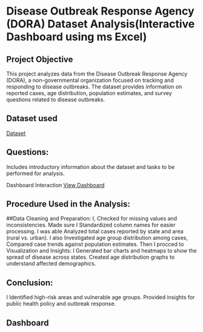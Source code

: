 # Disease Outbreak Response Agency (DORA) Dataset Analysis(Interactive Dashboard using ms Excel)
## Project Objective
This project analyzes data from the Disease Outbreak Response Agency (DORA), a non-governmental organization focused on tracking and responding to disease outbreaks. The dataset provides information on reported cases, age distribution, population estimates, and survey questions related to disease outbreaks.

## Dataset used
<a href="https://github.com/kalejayeemmanuel/Data-analysis-dashboard/blob/main/Disease%20Outbreak%20Response%20Agency%20-Dataset.xlsx">Dataset</a>

## Questions: 
Includes introductory information about the dataset and tasks to be performed for analysis.

Dashboard Interaction <a href="https://github.com/kalejayeemmanuel/Data-analysis-dashboard.git">View Dashboard</a>

## Procedure Used in the Analysis:

##Data Cleaning and Preparation:
I, Checked for missing values and inconsistencies.
Made sure I Standardized column names for easier processing.
I was able Analyzed total cases reported by state and area (rural vs. urban).
I also Investigated age group distribution among cases, Compared case trends against population estimates.
Then I procced to Visualization and Insights:
I Generated bar charts and heatmaps to show the spread of disease across states.
Created age distribution graphs to understand affected demographics.

 ## Conclusion:
 I Identified high-risk areas and vulnerable age groups.
Provided insights for public health policy and outbreak response.

## Dashboard

